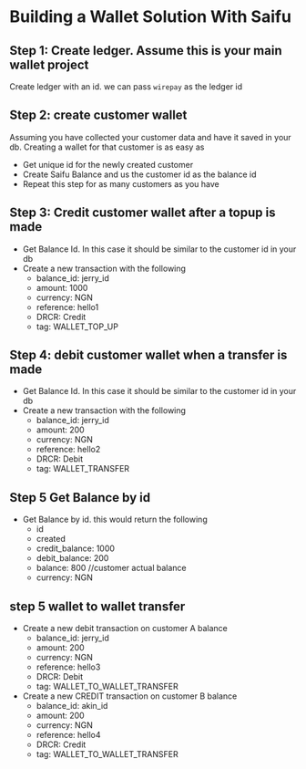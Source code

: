# Building a Wallet Solution With Saifu

## Step 1: Create ledger. Assume this is your main wallet project
Create ledger with an id. we can pass ```wirepay``` as the ledger id 

## Step 2: create customer wallet
Assuming you have collected your customer data and have it saved in your db. Creating a wallet for that customer is as easy as 
  - Get unique id for the newly created customer
  - Create Saifu Balance and us the customer id as the balance id
  - Repeat this step for as many customers as you have

## Step 3: Credit customer wallet after a topup is made
- Get Balance Id. In this case it should be similar to the customer id in your db
- Create a new transaction with the following
  - balance_id: jerry_id
  - amount: 1000
  - currency: NGN
  - reference: hello1
  - DRCR: Credit
  - tag: WALLET_TOP_UP


## Step 4: debit customer wallet when a transfer is made
- Get Balance Id. In this case it should be similar to the customer id in your db
- Create a new transaction with the following
    - balance_id: jerry_id
    - amount: 200
    - currency: NGN
    - reference: hello2
    - DRCR: Debit
    - tag: WALLET_TRANSFER


## Step 5 Get Balance by id
- Get Balance by id. this would return the following
  - id
  - created
  - credit_balance:  1000
  - debit_balance: 200
  - balance: 800 //customer actual balance
  - currency: NGN


## step 5 wallet to wallet transfer
- Create a new debit transaction on customer A balance
  - balance_id: jerry_id
  - amount: 200
  - currency: NGN
  - reference: hello3
  - DRCR: Debit
  - tag: WALLET_TO_WALLET_TRANSFER
- Create a new CREDIT transaction on customer B balance
    - balance_id: akin_id
    - amount: 200
    - currency: NGN
    - reference: hello4
    - DRCR: Credit
    - tag: WALLET_TO_WALLET_TRANSFER